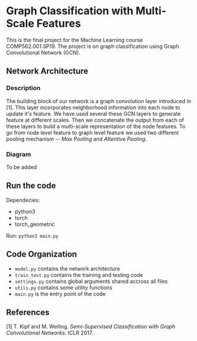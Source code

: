 # Graph Classification with Multi-Scale Features
This is the final project for the Machine Learning course COMP562.001.SP19. The project is on graph classification using Graph Convolutional Network (GCN).

## Network Architecture
### Description
The building block of our network is a graph convolution layer introduced in [1]. This layer incorporates 
neighborhood information into each node to update it's feature. We have used several these GCN layers to
generate feature at different scales. Then we concatenate the output from each of these layers to build a
multi-scale representation of the node features. To go from node level feature to graph level feature we used
two different pooling mechanism -- *Max Pooling* and *Attentive Pooling*.

### Diagram
To be added

## Run the code
Dependecies:
- python3
- torch
- torch_geometric

Run: `python3 main.py`

## Code Organization
- `model.py` contains the network architecture
- `train_test.py` contains the training and testing code
- `settings.py` contains global arguments shared accross all files
- `utils.py` contains some utility functions
- `main.py` is the entry point of the code


## References
[1] T. Kipf and M. Welling. *Semi-Supervised Classification with Graph Convolutional Networks*. ICLR 2017.